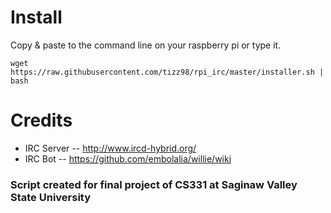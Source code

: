 # Install
Copy & paste to the command line on your raspberry pi or type it.

`wget https://raw.githubusercontent.com/tizz98/rpi_irc/master/installer.sh | bash`

# Credits
 - IRC Server -- http://www.ircd-hybrid.org/
 - IRC Bot -- https://github.com/embolalia/willie/wiki

### Script created for final project of CS331 at Saginaw Valley State University
